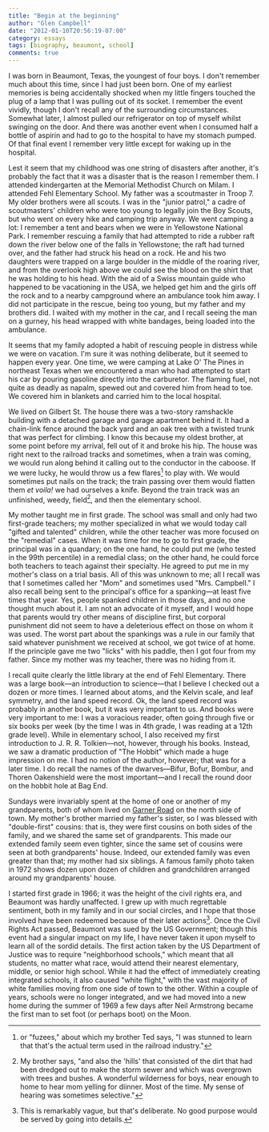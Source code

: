 ```yaml
---
title: "Begin at the beginning"
author: "Glen Campbell"
date: "2012-01-10T20:56:19-07:00"
category: essays
tags: [biography, beaumont, school]
comments: true
---
```


I was born in Beaumont, Texas, the youngest of four boys. I don't remember much about this time, since I had just been born. One of my earliest memories is being accidentally shocked when my little fingers touched the plug of a lamp that I was pulling out of its socket. I remember the event vividly, though I don't recall any of the surrounding circumstances. Somewhat later, I almost pulled our refrigerator on top of myself whilst swinging on the door. And there was another event when I consumed half a bottle of aspirin and had to go to the hospital to have my stomach pumped. Of that final event I remember very little except for waking up in the hospital.

Lest it seem that my childhood was one string of disasters after another, it's probably the fact that it was a disaster that is the reason I remember them. I attended kindergarten at the Memorial Methodist Church on Milam. I attended Fehl Elementary School. My father was a scoutmaster in Troop 7. My older brothers were all scouts. I was in the "junior patrol," a cadre of scoutmasters' children who were too young to legally join the Boy Scouts, but who went on every hike and camping trip anyway. We went camping a lot: I remember a tent and bears when we were in Yellowstone National Park. I remember rescuing a family that had attempted to ride a rubber raft down the river below one of the falls in Yellowstone; the raft had turned over, and the father had struck his head on a rock. He and his two daughters were trapped on a large boulder in the middle of the roaring river, and from the overlook high above we could see the blood on the shirt that he was holding to his head. With the aid of a Swiss mountain guide who happened to be vacationing in the USA, we helped get him and the girls off the rock and to a nearby campground where an ambulance took him away. I did not participate in the rescue, being too young, but my father and my brothers did. I waited with my mother in the car, and I recall seeing the man on a gurney, his head wrapped with white bandages, being loaded into the ambulance.

It seems that my family adopted a habit of rescuing people in distress while we were on vacation. I'm sure it was nothing deliberate, but it seemed to happen every year. One time, we were camping at Lake O' The Pines in northeast Texas when we encountered a man who had attempted to start his car by pouring gasoline directly into the carburetor. The flaming fuel, not quite as deadly as napalm, spewed out and covered him from head to toe. We covered him in blankets and carried him to the local hospital.

We lived on Gilbert St. The house there was a two-story ramshackle building with a detached garage and garage apartment behind it. It had a chain-link fence around the back yard and an oak tree with a twisted trunk that was perfect for climbing. I know this because my oldest brother, at some point before my arrival, fell out of it and broke his hip. The house was right next to the railroad tracks and sometimes, when a train was coming, we would run along behind it calling out to the conductor in the caboose. If we were lucky, he would throw us a few flares[^1] to play with. We would sometimes put nails on the track; the train passing over them would flatten them _et voila!_ we had ourselves a knife. Beyond the train track was an unfinished, weedy, field[^2], and then the elementary school.

My mother taught me in first grade. The school was small and only had two first-grade teachers; my mother specialized in what we would today call "gifted and talented" children, while the other teacher was more focused on the "remedial" cases. When it was time for me to go to first grade, the principal was in a quandary; on the one hand, he could put me (who tested in the 99th percentile) in a remedial class; on the other hand, he could force both teachers to teach against their specialty. He agreed to put me in my mother's class on a trial basis. All of this was unknown to me; all I recall was that I sometimes called her "Mom" and sometimes used "Mrs. Campbell." I also recall being sent to the principal's office for a spanking&mdash;at least five times that year. Yes, people spanked children in those days, and no one thought much about it. I am not an advocate of it myself, and I would hope that parents would try other means of discipline first, but corporal punishment did not seem to have a deleterious effect on those on whom it was used. The worst part about the spankings was a rule in our family that said whatever punishment we received at school, we got twice of at home. If the principle gave me two "licks" with his paddle, then I got four from my father. Since my mother was my teacher, there was no hiding from it.

I recall quite clearly the little library at the end of Fehl Elementary. There was a large book&mdash;an introduction to science&mdash;that I believe I checked out a dozen or more times. I learned about atoms, and the Kelvin scale, and leaf symmetry, and the land speed record. Ok, the land speed record was probably in another book, but it was very important to us. And books were very important to me: I was a voracious reader, often going through five or six books per week (by the time I was in 4th grade, I was reading at a 12th grade level). While in elementary school, I also received my first introduction to J. R. R. Tolkien&mdash;not, however, through his books. Instead, we saw a dramatic production of "The Hobbit" which made a huge impression on me. I had no notion of the author, however; that was for a later time. I do recall the names of the dwarves&mdash;Bifur, Bofur, Bombur, and Thoren Oakenshield were the most important&mdash;and I recall the round door on the hobbit hole at Bag End.

Sundays were invariably spent at the home of one or another of my grandparents, both of whom lived on [Garner Road](/podcasts.html) on the north side of town. My mother's brother married my father's sister, so I was blessed with "double-first" cousins: that is, they were first cousins on both sides of the family, and we shared the same set of grandparents. This made our extended family seem even tighter, since the same set of cousins were seen at both grandparents' house. Indeed, our extended family was even greater than that; my mother had six siblings. A famous family photo taken in 1972 shows dozen upon dozen of children and grandchildren arranged around my grandparents' house.

I started first grade in 1966; it was the height of the civil rights era, and Beaumont was hardly unaffected. I grew up with much regrettable sentiment, both in my family and in our social circles, and I hope that those involved have been redeemed because of their later actions[^3]. Once the Civil Rights Act passed, Beaumont was sued by the US Government; though this event had a singular impact on my life, I have never taken it upon myself to learn all of the sordid details. The first action taken by the US Department of Justice was to require "neighborhood schools," which meant that all students, no matter what race, would attend their nearest elementary, middle, or senior high school. While it had the effect of immediately creating integrated schools, it also caused "white flight," with the vast majority of white families moving from one side of town to the other. Within a couple of years, schools were no longer integrated, and we had moved into a new home during the summer of 1969 a few days after Neil Armstrong became the first man to set foot (or perhaps boot) on the Moon.

[^1]: or "fuzees," about which my brother Ted says, "I was stunned to learn that that's the actual term used in the railroad industry."
[^2]: My brother says, "and also the 'hills' that consisted of the dirt that had been dredged out to make the storm sewer and which was overgrown with trees and bushes. A wonderful wilderness for boys, near enough to home to hear mom yelling for diinner. Most of the time. My sense of hearing was sometimes selective."
[^3]: This is remarkably vague, but that's deliberate. No good purpose would be served by going into details.

